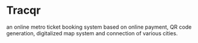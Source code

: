 # Tracqr
an online metro ticket booking system based on online payment, QR code generation, digitalized map system and connection of various cities.
